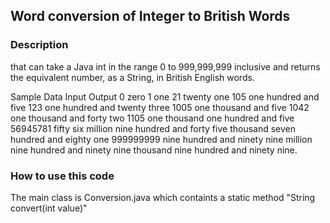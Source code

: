 ## Word conversion of Integer to British Words

### Description
that can take a Java int in the range 0 to 999,999,999 inclusive and returns the equivalent number, as a String, in British English words.

Sample Data
Input	Output
0	zero
1	one
21	twenty one
105	one hundred and five
123	one hundred and twenty three
1005	one thousand and five
1042	one thousand and forty two
1105	one thousand one hundred and five
56945781	fifty six million nine hundred and forty five thousand seven hundred and eighty one
999999999	nine hundred and ninety nine million nine hundred and ninety nine thousand nine hundred and ninety nine.

### How to use this code
The main class is Conversion.java which containts a static method "String convert(int value)"

